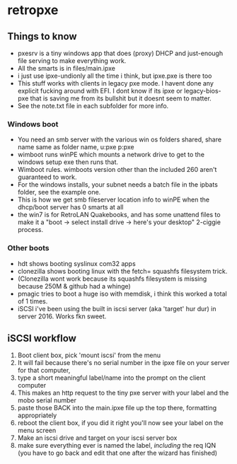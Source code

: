 # retropxe

## Things to know

* pxesrv is a tiny windows app that does (proxy) DHCP and just-enough file serving to make everything work.
* All the smarts is in files/main.ipxe
* i just use ipxe-undionly all the time i think, but ipxe.pxe is there too 
* This stuff works with clients in legacy pxe mode. I havent done any explicit fucking around with EFI. I dont know if its ipxe or legacy-bios-pxe that is saving me from its bullshit but it doesnt seem to matter. 
* See the note.txt file in each subfolder for more info.

### Windows boot

* You need an smb server with the various win os folders shared, share name same as folder name, u:pxe p:pxe
* wimboot runs winPE which mounts a network drive to get to the windows setup exe then runs that.
* Wimboot rules. wimboots version other than the included 260 aren't guaranteed to work.
* For the windows installs, your subnet needs a batch file in the ipbats folder, see the example one. 
* This is how we get smb fileserver location info to winPE when the dhcp/boot server has 0 smarts at all  
* the win7 is for RetroLAN Quakebooks, and has some unattend files to make it a "boot -> select install drive -> here's your desktop" 2-ciggie process.

### Other boots

* hdt shows booting syslinux com32 apps
* clonezilla shows booting linux with the fetch= squashfs filesystem trick.
* (Clonezilla wont work because its squashfs filesystem is missing because 250M & github had a whinge) 
* pmagic tries to boot a huge iso with memdisk, i think this worked a total of 1 times.
* iSCSI i've been using the built in iscsi server (aka 'target' hur dur) in server 2016. Works fkn sweet.

## iSCSI workflow

1) Boot client box, pick 'mount iscsi' from the menu
2) It will fail because there's no serial number in the ipxe file on your server for that computer, 
3) type a short meaningful label/name into the prompt on the client computer
4) This makes an http request to the tiny pxe server with your label and the mobo serial number
5) paste those BACK into the main.ipxe file up the top there, formatting appropriately
6) reboot the client box, if you did it right you'll now see your label on the menu screen
7) Make an iscsi drive and target on your iscsi server box
8) make sure everything ever is named the label, *including* the req IQN (you have to go back and edit that one after the wizard has finished)


